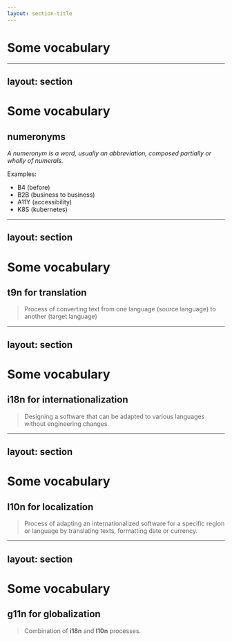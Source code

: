 ```yaml
---
layout: section-title
---
```


# Some vocabulary

---
layout: section
---

# Some vocabulary

## numeronyms

_A numeronym is a word, usually an abbreviation, composed partially or wholly of numerals._

Examples:

- B4 (before)
- B2B (business to business)
- A11Y (accessibility)
- K8S (kubernetes)

---
layout: section
---

# Some vocabulary

## t9n for translation

<div class="mt-8"></div>

> Process of converting text from one language (source language) to another (target language)

---
layout: section
---

# Some vocabulary

## i18n for internationalization

<div class="mt-8"></div>

> Designing a software that can be adapted to various languages without engineering changes.

<!--
- Prepare the software code for localization
-->

---
layout: section
---

# Some vocabulary

## l10n for localization

<div class="mt-8"></div>

> Process of adapting an internationalized software for a specific region or language by translating texts, formatting date or currency.

<!--
- Extracting translations keys from code to translation files
- Develop or use tools to be able to format date, time, currency, etc.
-->

---
layout: section
---

# Some vocabulary

## g11n for globalization

<div class="mt-8"></div>

> Combination of **i18n** and **l10n** processes.
